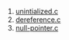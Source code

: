 1. [unintialized.c](./unintialized.c)
2. [dereference.c](./dereference.c)
3. [null-pointer.c](./null-pointer.c)
